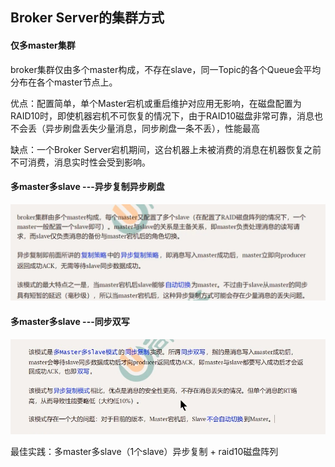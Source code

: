 ## Broker Server的集群方式



#### 仅多master集群

broker集群仅由多个master构成，不存在slave，同一Topic的各个Queue会平均分布在各个master节点上。

优点：配置简单，单个Master宕机或重启维护对应用无影响，在磁盘配置为RAID10时，即使机器宕机不可恢复的情况下，由于RAID10磁盘非常可靠，消息也不会丢（异步刷盘丢失少量消息，同步刷盘一条不丢），性能最高

缺点：一个Broker Server宕机期间，这台机器上未被消费的消息在机器恢复之前不可消费，消息实时性会受到影响。



#### 多master多slave ---异步复制异步刷盘

![avatar](../images/2.jpg)



#### 多master多slave ---同步双写

![avatar](../images/7.jpg)





最佳实践：多master多slave（1个slave）异步复制 + raid10磁盘阵列
